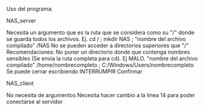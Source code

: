 Uso del programa.

NAS_server 

  Necesita un argumento que es la ruta que se considera como su "/" donde se guarda todos los archivos. Ej. cd / ; mkdir NAS ; "nombre del archivo compilado" /NAS
  No se pueden acceder a directorios superiores que "/"
  Recomendaciones: No poner un directorio donde que contenga nombres sensibles (Se envia la ruta completa para cd). Ej MALO. "nombre del archivo compilado" /home/nombrecompleto ; C:/Windows/Users/nombrecompleto
  Se puede cerrar escribiendo
    INTERRUMPIR
    Confirmar

NAS_client

  No necesita de argumentos
  Necesita hacer cambio a la linea 14 para poder conectarse al servidor
